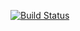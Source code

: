[![Build Status](https://travis-ci.org/ProPra16/programmierpraktikum-abschlussprojekt-something-normal-1.svg?branch=master)](https://travis-ci.org/ProPra16/programmierpraktikum-abschlussprojekt-something-normal-1)